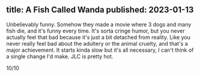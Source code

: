 title: A Fish Called Wanda
published: 2023-01-13
----

Unbelievably funny. Somehow they made a movie where 3 dogs and many fish die, and it's funny every time. It's sorta cringe humor, but you never actually feel that bad because it's just a bit detached from reality. Like you never really feel bad about the adultery or the animal cruelty, and that's a major achievement. It starts kinda slow but it's all necessary, I can't think of a single change I'd make. JLC is pretty hot.

10/10

